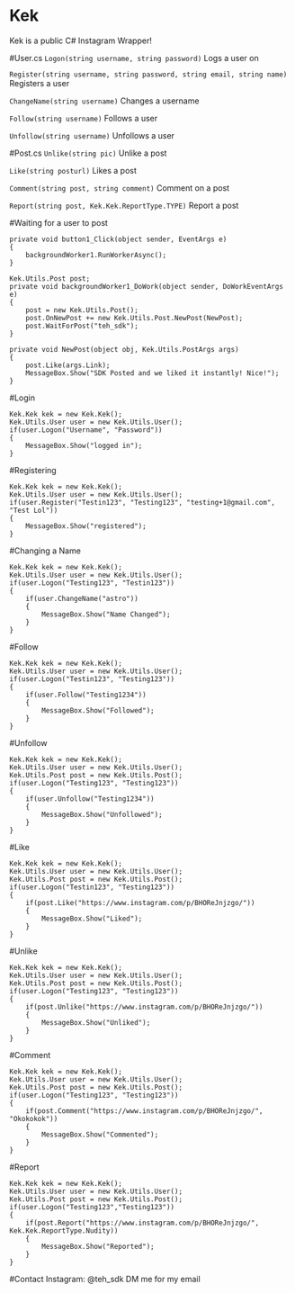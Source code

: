 # Kek
Kek is a public C# Instagram Wrapper!

#User.cs
```Logon(string username, string password)```
Logs a user on

```Register(string username, string password, string email, string name)```
Registers a user

```ChangeName(string username)```
Changes a username

```Follow(string username)```
Follows a user

```Unfollow(string username)```
Unfollows a user

#Post.cs
```Unlike(string pic)```
Unlike a post

```Like(string posturl)```
Likes a post

```Comment(string post, string comment)```
Comment on a post

```Report(string post, Kek.Kek.ReportType.TYPE)```
Report a post


#Waiting for a user to post
```
private void button1_Click(object sender, EventArgs e)
{
	backgroundWorker1.RunWorkerAsync();
}

Kek.Utils.Post post;
private void backgroundWorker1_DoWork(object sender, DoWorkEventArgs e)
{
	post = new Kek.Utils.Post();
	post.OnNewPost += new Kek.Utils.Post.NewPost(NewPost);
	post.WaitForPost("teh_sdk");
}

private void NewPost(object obj, Kek.Utils.PostArgs args)
{
	post.Like(args.Link);
	MessageBox.Show("SDK Posted and we liked it instantly! Nice!");
}
```

#Login
```
Kek.Kek kek = new Kek.Kek();
Kek.Utils.User user = new Kek.Utils.User();
if(user.Logon("Username", "Password"))
{
	MessageBox.Show("logged in");
}
```

#Registering
```
Kek.Kek kek = new Kek.Kek();
Kek.Utils.User user = new Kek.Utils.User();
if(user.Register("Testin123", "Testing123", "testing+1@gmail.com", "Test Lol"))
{
	MessageBox.Show("registered");
}
```

#Changing a Name
```
Kek.Kek kek = new Kek.Kek();
Kek.Utils.User user = new Kek.Utils.User();
if(user.Logon("Testing123", "Testin123"))
{
	if(user.ChangeName("astro")) 
	{
		MessageBox.Show("Name Changed");
	}
}
```

#Follow
```
Kek.Kek kek = new Kek.Kek();
Kek.Utils.User user = new Kek.Utils.User();
if(user.Logon("Testin123", "Testing123"))
{
	if(user.Follow("Testing1234"))
	{
		MessageBox.Show("Followed");
	}
}
```

#Unfollow
```
Kek.Kek kek = new Kek.Kek();
Kek.Utils.User user = new Kek.Utils.User();
Kek.Utils.Post post = new Kek.Utils.Post();
if(user.Logon("Testing123", "Testing123"))
{
	if(user.Unfollow("Testing1234"))
	{
		MessageBox.Show("Unfollowed");
	}
}
```

#Like
```
Kek.Kek kek = new Kek.Kek();
Kek.Utils.User user = new Kek.Utils.User();
Kek.Utils.Post post = new Kek.Utils.Post();
if(user.Logon("Testin123", "Testing123"))
{
	if(post.Like("https://www.instagram.com/p/BHOReJnjzgo/"))
	{
		MessageBox.Show("Liked");
	}
}
```

#Unlike
```
Kek.Kek kek = new Kek.Kek();
Kek.Utils.User user = new Kek.Utils.User();
Kek.Utils.Post post = new Kek.Utils.Post();
if(user.Logon("Testing123", "Testing123"))
{
	if(post.Unlike("https://www.instagram.com/p/BHOReJnjzgo/"))
	{
		MessageBox.Show("Unliked");
	}
}
```

#Comment
```
Kek.Kek kek = new Kek.Kek();
Kek.Utils.User user = new Kek.Utils.User();
Kek.Utils.Post post = new Kek.Utils.Post();
if(user.Logon("Testing123", "Testing123"))
{
	if(post.Comment("https://www.instagram.com/p/BHOReJnjzgo/", "Okokokok"))
	{
		MessageBox.Show("Commented");
	}
}
```

#Report
```
Kek.Kek kek = new Kek.Kek();
Kek.Utils.User user = new Kek.Utils.User();
Kek.Utils.Post post = new Kek.Utils.Post();
if(user.Logon("Testing123","Testing123"))
{
	if(post.Report("https://www.instagram.com/p/BHOReJnjzgo/", Kek.Kek.ReportType.Nudity)) 
	{
		MessageBox.Show("Reported");
	}
}
```

#Contact
Instagram: @teh_sdk
DM me for my email
